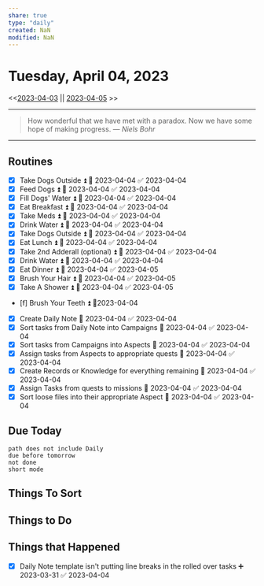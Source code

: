 ```yaml
---
share: true
type: "daily"
created: NaN 
modified: NaN
---
```

# Tuesday, April 04, 2023
<<[2023-04-03](./2023-04-03.md#) || [2023-04-05](./2023-04-05.md#) >>

---

> How wonderful that we have met with a paradox. Now we have some hope of making progress.
> — <cite>Niels Bohr</cite>

---

## Routines
- [x] Take Dogs Outside ⏫ 📅 2023-04-04 ✅ 2023-04-04
- [x] Feed Dogs ⏫ 📅 2023-04-04 ✅ 2023-04-04
- [x] Fill Dogs' Water ⏫ 📅 2023-04-04 ✅ 2023-04-04
- [x] Eat Breakfast ⏫ 📅 2023-04-04 ✅ 2023-04-04
- [x] Take Meds ⏫ 📅 2023-04-04 ✅ 2023-04-04
- [x] Drink Water ⏫ 📅 2023-04-04 ✅ 2023-04-04
- [x] Take Dogs Outside ⏫ 📅 2023-04-04 ✅ 2023-04-04
- [x] Eat Lunch ⏫ 📅 2023-04-04 ✅ 2023-04-04
- [x] Take 2nd Adderall (optional) ⏫ 📅 2023-04-04 ✅ 2023-04-04
- [x] Drink Water ⏫ 📅 2023-04-04 ✅ 2023-04-04
- [x] Eat Dinner ⏫ 📅 2023-04-04 ✅ 2023-04-05
- [x] Brush Your Hair ⏫ 📅 2023-04-04 ✅ 2023-04-05
- [x] Take A Shower ⏫ 📅 2023-04-04 ✅ 2023-04-05
- [f] Brush Your Teeth ⏫  📆2023-04-04
- [x] Create Daily Note 📅 2023-04-04 ✅ 2023-04-04
- [x] Sort tasks from Daily Note into Campaigns 📅 2023-04-04 ✅ 2023-04-04
- [x] Sort tasks from Campaigns into Aspects 📅 2023-04-04 ✅ 2023-04-04
- [x] Assign tasks from Aspects to appropriate quests 📅 2023-04-04 ✅ 2023-04-04
- [x] Create Records or Knowledge for everything remaining 📅 2023-04-04 ✅ 2023-04-04
- [x] Assign Tasks from quests to missions 📅 2023-04-04 ✅ 2023-04-04
- [x] Sort loose files into their appropriate Aspect 📅 2023-04-04 ✅ 2023-04-04

## Due Today
```tasks
path does not include Daily
due before tomorrow
not done
short mode
```

## Things To Sort



	

## Things to Do


## Things that Happened
- [x] Daily Note template isn't putting line breaks in the rolled over tasks ➕ 2023-03-31 ✅ 2023-04-04